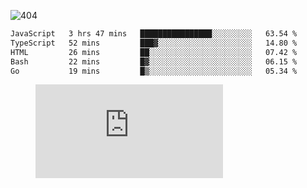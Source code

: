 ![404](https://user-images.githubusercontent.com/378023/89412096-6f759d80-d761-11ea-8c57-84b30ef3f2b1.png)

<!--START_SECTION:waka-->

```txt
JavaScript   3 hrs 47 mins   ████████████████░░░░░░░░░   63.54 %
TypeScript   52 mins         ███▓░░░░░░░░░░░░░░░░░░░░░   14.80 %
HTML         26 mins         ██░░░░░░░░░░░░░░░░░░░░░░░   07.42 %
Bash         22 mins         █▓░░░░░░░░░░░░░░░░░░░░░░░   06.15 %
Go           19 mins         █▒░░░░░░░░░░░░░░░░░░░░░░░   05.34 %
```

<!--END_SECTION:waka-->
<figure><embed src="https://wakatime.com/share/@018b853e-267a-435d-a858-33e2b098b9d7/f3c3aa68-553a-4373-a9f9-2d456f62f780.svg"></embed></figure>
